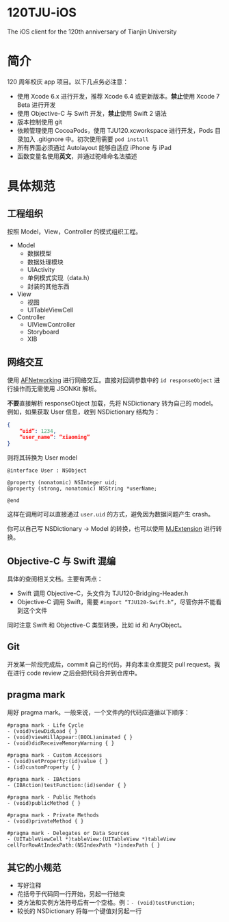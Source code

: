 # 120TJU-iOS
The iOS client for the 120th anniversary of Tianjin University

# 简介

120 周年校庆 app 项目。以下几点务必注意：

* 使用 Xcode 6.x 进行开发，推荐 Xcode 6.4 或更新版本。**禁止**使用 Xcode 7 Beta 进行开发
* 使用 Objective-C 与 Swift 开发，**禁止**使用 Swift 2 语法
* 版本控制使用 git
* 依赖管理使用 CocoaPods，使用 TJU120.xcworkspace 进行开发，Pods 目录加入 .gitignore 中。初次使用需要 `pod install`
* 所有界面必须通过 Autolayout 能够自适应 iPhone 与 iPad
* 函数变量名使用**英文**，并通过驼峰命名法描述

# 具体规范

## 工程组织

按照 Model，View，Controller 的模式组织工程。

* Model
	* 数据模型
	* 数据处理模块
	* UIActivity
	* 单例模式实现（data.h）
	* 封装的其他东西
* View
	* 视图
	* UITableViewCell
* Controller
	* UIViewController
	* Storyboard
	* XIB

## 网络交互

使用 [AFNetworking](https://github.com/AFNetworking/AFNetworking) 进行网络交互。直接对回调参数中的 `id responseObject` 进行操作而无需使用 JSONKit 解析。

**不要**直接解析 responseObject 加载，先将 NSDictionary 转为自己的 model。例如，如果获取 User 信息，收到 NSDictionary 结构为：

```JSON
{
    “uid”: 1234,
    “user_name”: “xiaoming”
}
```

则将其转换为 User model

```objc
@interface User : NSObject

@property (nonatomic) NSInteger uid;
@property (strong, nonatomic) NSString *userName;

@end
```

这样在调用时可以直接通过 `user.uid` 的方式，避免因为数据问题产生 crash。

你可以自己写 NSDictionary -> Model 的转换，也可以使用 [MJExtension](https://github.com/CoderMJLee/MJExtension) 进行转换。

## Objective-C 与 Swift 混编

具体的查阅相关文档。主要有两点：

* Swift 调用 Objective-C，头文件为 TJU120-Bridging-Header.h
* Objective-C 调用 Swift，需要 `#import “TJU120-Swift.h”`，尽管你并不能看到这个文件

同时注意 Swift 和 Objective-C 类型转换，比如 id 和 AnyObject。

## Git

开发某一阶段完成后，commit 自己的代码，并向本主仓库提交 pull request。我在进行 code review 之后会把代码合并到仓库中。

## pragma mark

用好 pragma mark。一般来说，一个文件内的代码应遵循以下顺序：

```objc
#pragma mark - Life Cycle
- (void)viewDidLoad { }
- (void)viewWillAppear:(BOOL)animated { }
- (void)didReceiveMemoryWarning { }

#pragma mark - Custom Accessors
- (void)setProperty:(id)value { }
- (id)customProperty { }

#pragma mark - IBActions
- (IBAction)testFunction:(id)sender { }

#pragma mark - Public Methods
- (void)publicMethod { }

#pragma mark - Private Methods
- (void)privateMethod { }

#pragma mark - Delegates or Data Sources
- (UITableViewCell *)tableView:(UITableView *)tableView cellForRowAtIndexPath:(NSIndexPath *)indexPath { }
```

## 其它的小规范

* 写好注释
* 花括号于代码同一行开始，另起一行结束
* 类方法和实例方法符号后有一个空格。例：`- (void)testFunction;`
* 较长的 NSDictionary 将每一个键值对另起一行